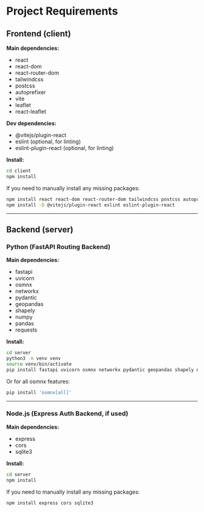 # Project Requirements

## Frontend (client)

**Main dependencies:**
- react
- react-dom
- react-router-dom
- tailwindcss
- postcss
- autoprefixer
- vite
- leaflet
- react-leaflet

**Dev dependencies:**
- @vitejs/plugin-react
- eslint (optional, for linting)
- eslint-plugin-react (optional, for linting)

**Install:**
```sh
cd client
npm install
```

If you need to manually install any missing packages:
```sh
npm install react react-dom react-router-dom tailwindcss postcss autoprefixer vite leaflet react-leaflet
npm install -D @vitejs/plugin-react eslint eslint-plugin-react
```

---

## Backend (server)

### Python (FastAPI Routing Backend)

**Main dependencies:**
- fastapi
- uvicorn
- osmnx
- networkx
- pydantic
- geopandas
- shapely
- numpy
- pandas
- requests

**Install:**
```sh
cd server
python3 -m venv venv
source venv/bin/activate
pip install fastapi uvicorn osmnx networkx pydantic geopandas shapely numpy pandas requests
```

Or for all osmnx features:
```sh
pip install 'osmnx[all]'
```

---

### Node.js (Express Auth Backend, if used)

**Main dependencies:**
- express
- cors
- sqlite3

**Install:**
```sh
cd server
npm install
```

If you need to manually install any missing packages:
```sh
npm install express cors sqlite3
``` 